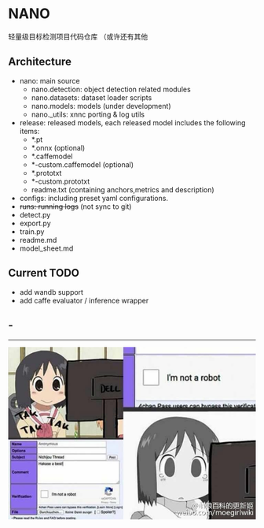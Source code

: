 # NANO
轻量级目标检测项目代码仓库 （或许还有其他


## Architecture
- nano: main source
    - nano.detection: object detection related modules
    - nano.datasets: dataset loader scripts
    - nano.models: models (under development)
    - nano._utils: xnnc porting & log utils
- release: released models, each released model includes the following items:
    - *.pt
    - *.onnx (optional)
    - *.caffemodel
    - *-custom.caffemodel (optional)
    - *.prototxt
    - *-custom.prototxt
    - readme.txt (containing anchors,metrics and description)
- configs: including preset yaml configurations.
- ~~runs: running logs~~ (not sync to git)
- detect.py
- export.py
- train.py
- readme.md
- model_sheet.md

## Current TODO
- add wandb support
- add caffe evaluator / inference wrapper

## -

---

![](nano.jpg)
